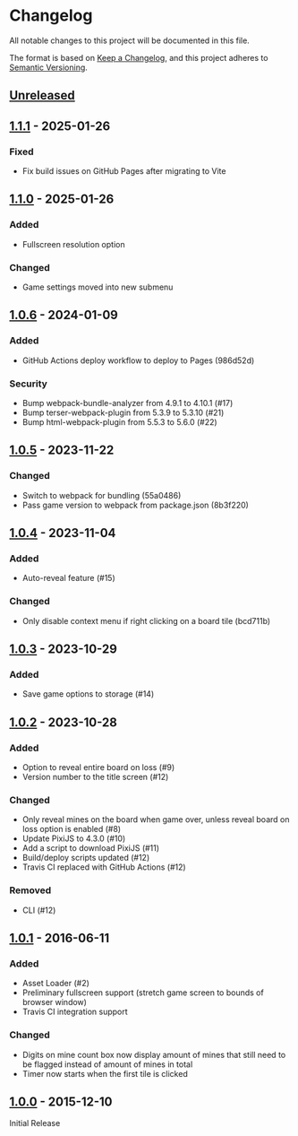 # Changelog

All notable changes to this project will be documented in this file.

The format is based on [Keep a Changelog](https://keepachangelog.com/en/1.0.0/),
and this project adheres to [Semantic Versioning](https://semver.org/spec/v2.0.0.html).

## [Unreleased]

## [1.1.1] - 2025-01-26

### Fixed

- Fix build issues on GitHub Pages after migrating to Vite

## [1.1.0] - 2025-01-26

### Added

- Fullscreen resolution option

### Changed

- Game settings moved into new submenu

## [1.0.6] - 2024-01-09

### Added

- GitHub Actions deploy workflow to deploy to Pages (986d52d)

### Security

- Bump webpack-bundle-analyzer from 4.9.1 to 4.10.1 (#17)
- Bump terser-webpack-plugin from 5.3.9 to 5.3.10 (#21)
- Bump html-webpack-plugin from 5.5.3 to 5.6.0 (#22)

## [1.0.5] - 2023-11-22

### Changed

- Switch to webpack for bundling (55a0486)
- Pass game version to webpack from package.json (8b3f220)

## [1.0.4] - 2023-11-04

### Added

- Auto-reveal feature (#15)

### Changed

- Only disable context menu if right clicking on a board tile (bcd711b)

## [1.0.3] - 2023-10-29

### Added

- Save game options to storage (#14)

## [1.0.2] - 2023-10-28

### Added

- Option to reveal entire board on loss (#9)
- Version number to the title screen (#12)

### Changed

- Only reveal mines on the board when game over, unless reveal board on loss option is enabled (#8)
- Update PixiJS to 4.3.0 (#10)
- Add a script to download PixiJS (#11)
- Build/deploy scripts updated (#12)
- Travis CI replaced with GitHub Actions (#12)

### Removed

- CLI (#12)

## [1.0.1] - 2016-06-11

### Added

- Asset Loader (#2)
- Preliminary fullscreen support (stretch game screen to bounds of browser window)
- Travis CI integration support

### Changed

- Digits on mine count box now display amount of mines that still need to be flagged instead of amount of mines in total
- Timer now starts when the first tile is clicked

## [1.0.0] - 2015-12-10

Initial Release

[unreleased]: https://github.com/Coteh/MinesweeperClone/compare/v1.1.1...HEAD
[1.1.1]: https://github.com/Coteh/MinesweeperClone/compare/v1.1.0...v1.1.1
[1.1.0]: https://github.com/Coteh/MinesweeperClone/compare/v1.0.6...v1.1.0
[1.0.6]: https://github.com/Coteh/MinesweeperClone/compare/v1.0.5...v1.0.6
[1.0.5]: https://github.com/Coteh/MinesweeperClone/compare/v1.0.4...v1.0.5
[1.0.4]: https://github.com/Coteh/MinesweeperClone/compare/v1.0.3...v1.0.4
[1.0.3]: https://github.com/Coteh/MinesweeperClone/compare/v1.0.2...v1.0.3
[1.0.2]: https://github.com/Coteh/MinesweeperClone/compare/v1.0.1...v1.0.2
[1.0.1]: https://github.com/Coteh/MinesweeperClone/compare/v1.0.0...v1.0.1
[1.0.0]: https://github.com/Coteh/MinesweeperClone/releases/tag/v1.0.0
